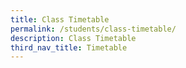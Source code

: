 ```yaml
---
title: Class Timetable
permalink: /students/class-timetable/
description: Class Timetable
third_nav_title: Timetable
---
```

